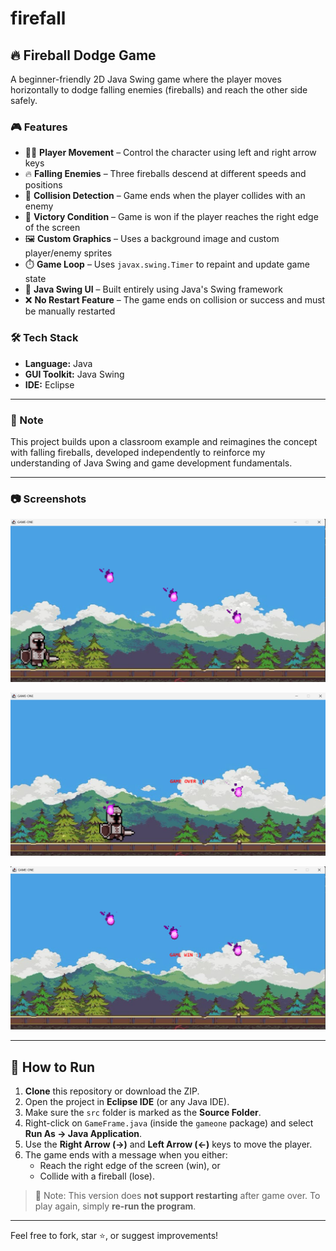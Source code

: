 # firefall

## 🔥 Fireball Dodge Game

A beginner-friendly 2D Java Swing game where the player moves horizontally to dodge falling enemies (fireballs) and reach the other side safely.

### 🎮 Features

- 🚶‍♂️ **Player Movement** – Control the character using left and right arrow keys
- 🔥 **Falling Enemies** – Three fireballs descend at different speeds and positions
- 🎯 **Collision Detection** – Game ends when the player collides with an enemy
- 🏁 **Victory Condition** – Game is won if the player reaches the right edge of the screen
- 🖼️ **Custom Graphics** – Uses a background image and custom player/enemy sprites
- ⏱️ **Game Loop** – Uses `javax.swing.Timer` to repaint and update game state
- 🎨 **Java Swing UI** – Built entirely using Java's Swing framework
- ❌ **No Restart Feature** – The game ends on collision or success and must be manually restarted

### 🛠️ Tech Stack

- **Language:** Java  
- **GUI Toolkit:** Java Swing  
- **IDE:** Eclipse

---

### 📌 Note

This project builds upon a classroom example and reimagines the concept with falling fireballs, developed independently to reinforce my understanding of Java Swing and game development fundamentals.

---

### 📷 Screenshots

![Game Start](screenshot1.png)

![Game Over](screenshot2.png)

![Game Win](screenshot3.png)


---

## 🔧 How to Run

1. **Clone** this repository or download the ZIP.
2. Open the project in **Eclipse IDE** (or any Java IDE).
3. Make sure the `src` folder is marked as the **Source Folder**.
4. Right-click on `GameFrame.java` (inside the `gameone` package) and select **Run As → Java Application**.
5. Use the **Right Arrow (→)** and **Left Arrow (←)** keys to move the player.
6. The game ends with a message when you either:
   - Reach the right edge of the screen (win), or  
   - Collide with a fireball (lose).

> 🔁 Note: This version does **not support restarting** after game over. To play again, simply **re-run the program**.


---

Feel free to fork, star ⭐, or suggest improvements!
